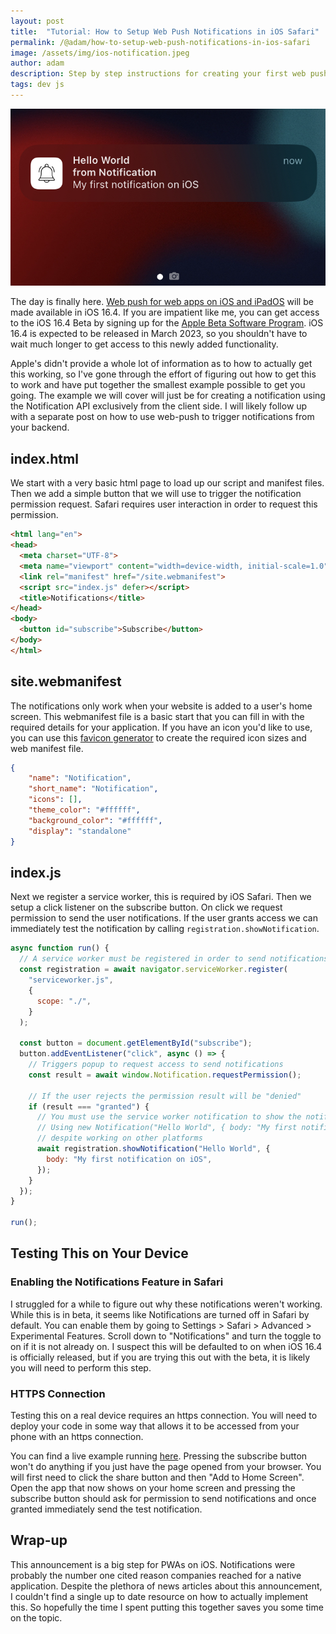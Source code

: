 ```yaml
---
layout: post
title:  "Tutorial: How to Setup Web Push Notifications in iOS Safari"
permalink: /@adam/how-to-setup-web-push-notifications-in-ios-safari
image: /assets/img/ios-notification.jpeg
author: adam
description: Step by step instructions for creating your first web push notification in iOS Safari
tags: dev js
---
```


![iOS Notification](/assets/img/ios-notification.jpeg)

The day is finally here. [Web push for web apps on iOS and iPadOS](https://webkit.org/blog/13878/web-push-for-web-apps-on-ios-and-ipados/) will be made available in iOS 16.4. If you are impatient like me, you can get access to the iOS 16.4 Beta by signing up for the [Apple Beta Software Program](https://beta.apple.com/sp/betaprogram).  iOS 16.4 is expected to be released in March 2023, so you shouldn't have to wait much longer to get access to this newly added functionality.

Apple's didn't provide a whole lot of information as to how to actually get this working, so I've gone through the effort of figuring out how to get this to work and have put together the smallest example possible to get you going.  The example we will cover will just be for creating a notification using the Notification API exclusively from the client side.  I will likely follow up with a separate post on how to use web-push to trigger notifications from your backend.

## index.html

We start with a very basic html page to load up our script and manifest files.  Then we add a simple button that we will use to trigger the notification permission request. Safari requires user interaction in order to request this permission.

```html
<html lang="en">
<head>
  <meta charset="UTF-8">
  <meta name="viewport" content="width=device-width, initial-scale=1.0">
  <link rel="manifest" href="/site.webmanifest">
  <script src="index.js" defer></script>
  <title>Notifications</title>
</head>
<body>
  <button id="subscribe">Subscribe</button>
</body>
</html>
```

## site.webmanifest

The notifications only work when your website is added to a user's home screen. This webmanifest file is a basic start that you can fill in with the required details for your application.  If you have an icon you'd like to use, you can use this [favicon generator](https://realfavicongenerator.net/) to create the required icon sizes and web manifest file.

```json
{
    "name": "Notification",
    "short_name": "Notification",
    "icons": [],
    "theme_color": "#ffffff",
    "background_color": "#ffffff",
    "display": "standalone"
}
```

## index.js

Next we register a service worker, this is required by iOS Safari.  Then we setup a click listener on the subscribe button. On click we request permission to send the user notifications.  If the user grants access we can immediately test the notification by calling `registration.showNotification`.

```js
async function run() {
  // A service worker must be registered in order to send notifications on iOS
  const registration = await navigator.serviceWorker.register(
    "serviceworker.js",
    {
      scope: "./",
    }
  );

  const button = document.getElementById("subscribe");
  button.addEventListener("click", async () => {
    // Triggers popup to request access to send notifications
    const result = await window.Notification.requestPermission();

    // If the user rejects the permission result will be "denied"
    if (result === "granted") {
      // You must use the service worker notification to show the notification
      // Using new Notification("Hello World", { body: "My first notification on iOS"}) does not work on iOS
      // despite working on other platforms
      await registration.showNotification("Hello World", {
        body: "My first notification on iOS",
      });
    }
  });
}

run();
```

## Testing This on Your Device

### Enabling the Notifications Feature in Safari

I struggled for a while to figure out why these notifications weren't working.  While this is in beta, it seems like Notifications are turned off in Safari by default.  You can enable them by going to Settings > Safari > Advanced > Experimental Features.  Scroll down to "Notifications" and turn the toggle to on if it is not already on.  I suspect this will be defaulted to on when iOS 16.4 is officially released, but if you are trying this out with the beta, it is likely you will need to perform this step.

### HTTPS Connection

Testing this on a real device requires an https connection.  You will need to deploy your code in some way that allows it to be accessed from your phone with an https connection.

You can find a live example running [here](https://notification-adam.cloud.engramhq.xyz/).  Pressing the subscribe button won't do anything if you just have the page opened from your browser.  You will first need to click the share button and then "Add to Home Screen".  Open the app that now shows on your home screen and pressing the subscribe button should ask for permission to send notifications and once granted immediately send the test notification.

## Wrap-up

This announcement is a big step for PWAs on iOS.  Notifications were probably the number one cited reason companies reached for a native application.  Despite the plethora of news articles about this announcement, I couldn't find a single up to date resource on how to actually implement this.  So hopefully the time I spent putting this together saves you some time on the topic.  